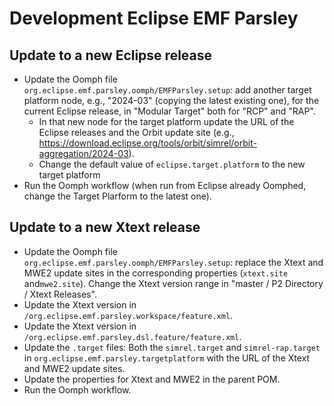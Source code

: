 # Development Eclipse EMF Parsley

## Update to a new Eclipse release

* Update the Oomph file `org.eclipse.emf.parsley.oomph/EMFParsley.setup`: add another target platform node, e.g., "2024-03" (copying the latest existing one), for the current Eclipse release, in "Modular Target" both for "RCP" and "RAP".
    * In that new node for the target platform update the URL of the Eclipse releases and the Orbit update site (e.g., https://download.eclipse.org/tools/orbit/simrel/orbit-aggregation/2024-03).
    * Change the default value of `eclipse.target.platform` to the new target platform
* Run the Oomph workflow (when run from Eclipse already Oomphed, change the Target Plarform to the latest one).

## Update to a new Xtext release

* Update the Oomph file `org.eclipse.emf.parsley.oomph/EMFParsley.setup`: replace the Xtext and MWE2 update sites in the corresponding properties (`xtext.site` and`mwe2.site`). Change the Xtext version range in "master / P2 Directory / Xtext Releases".
* Update the Xtext version in `/org.eclipse.emf.parsley.workspace/feature.xml`.
* Update the Xtext version in  `/org.eclipse.emf.parsley.dsl.feature/feature.xml`.
* Update the `.target` files: Both the `simrel.target` and `simrel-rap.target` in `org.eclipse.emf.parsley.targetplatform` with the URL of the Xtext and MWE2 update sites.
* Update the properties for Xtext and MWE2 in the parent POM.
* Run the Oomph workflow.